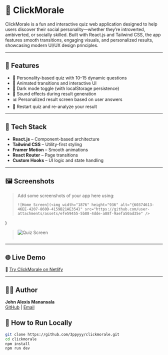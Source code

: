 # 🎯 ClickMorale

ClickMorale is a fun and interactive quiz web application designed to help users discover their social personality—whether they’re introverted, ambiverted, or socially skilled. Built with React.js and Tailwind CSS, the app features smooth transitions, engaging visuals, and personalized results, showcasing modern UI/UX design principles.

---

## 🧠 Features

- 📝 Personality-based quiz with 10–15 dynamic questions
- 🎨 Animated transitions and interactive UI
- 🌙 Dark mode toggle (with localStorage persistence)
- 🥁 Sound effects during result generation
- 📊 Personalized result screen based on user answers
- 🔁 Restart quiz and re-analyze your result

---

## 🚀 Tech Stack

- **React.js** – Component-based architecture
- **Tailwind CSS** – Utility-first styling
- **Framer Motion** – Smooth animations
- **React Router** – Page transitions
- **Custom Hooks** – UI logic and state handling

---

## 🖼️ Screenshots

> Add some screenshots of your app here using:
> ```
> ![Home Screen](<img width="1876" height="936" alt="{60374613-46EE-4207-860D-4159B21AE354}" src="https://github.com/user-attachments/assets/efe59455-5b88-4dde-a88f-9aefa50ad35e" />
)
> ![Quiz Screen](link-to-image)
> ```

---

## 🌐 Live Demo

🧪 [Try ClickMorale on Netlify](https://clickmorale.netlify.app)

---

## 👨‍💻 Author

**John Alexis Manansala**  
[GitHub](https://github.com/3ppyyy) | [Email](mailto:umali.johnalexis@gmail.com)

## 📂 How to Run Locally

```bash
git clone https://github.com/3ppyyy/clickmorale.git
cd clickmorale
npm install
npm run dev


